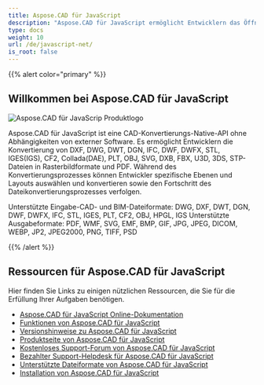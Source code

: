 ```yaml
---
title: Aspose.CAD für JavaScript
description: "Aspose.CAD für JavaScript ermöglicht Entwicklern das Öffnen, Lesen und Verarbeiten von AutoCAD DWG, DXF, DWT und anderen CAD- und BIM-Dateiformaten wie DGN, DWF, DWFX, IFC, STL, IGES, PLT, CF2, OBJ, HPGL, IGS."
type: docs
weight: 10
url: /de/javascript-net/
is_root: false
---
```


{{% alert color="primary" %}}

## **Willkommen bei Aspose.CAD für JavaScript**

![Aspose.CAD für JavaScrip Produktlogo](/_assets/home_1.png)

Aspose.CAD für JavaScript ist eine CAD-Konvertierungs-Native-API ohne Abhängigkeiten von externer Software. Es ermöglicht Entwicklern die Konvertierung von DXF, DWG, DWT, DGN, IFC, DWF, DWFX, STL, IGES(IGS), CF2, Collada(DAE), PLT, OBJ, SVG, DXB, FBX, U3D, 3DS, STP-Dateien in Rasterbildformate und PDF.
Während des Konvertierungsprozesses können Entwickler spezifische Ebenen und Layouts auswählen und konvertieren sowie den Fortschritt des Dateikonvertierungsprozesses verfolgen.

Unterstützte Eingabe-CAD- und BIM-Dateiformate: DWG, DXF, DWT, DGN, DWF, DWFX, IFC, STL, IGES, PLT, CF2, OBJ, HPGL, IGS
Unterstützte Ausgabeformate: PDF, WMF, SVG, EMF, BMP, GIF, JPG, JPEG, DICOM, WEBP, JP2, JPEG2000, PNG, TIFF, PSD

{{% /alert %}}

## **Ressourcen für Aspose.CAD für JavaScript**

Hier finden Sie Links zu einigen nützlichen Ressourcen, die Sie für die Erfüllung Ihrer Aufgaben benötigen.

- [Aspose.CAD für JavaScript Online-Dokumentation](/de/javascript-net/)
- [Funktionen von Aspose.CAD für JavaScript](/de/javascript-net/features/)
- [Versionshinweise zu Aspose.CAD für JavaScript](https://releases.aspose.com/cad/javascript-net/release-notes/)
- [Produktseite von Aspose.CAD für JavaScript](https://products.aspose.com/cad/javascript-net/)
- [Kostenloses Support-Forum von Aspose.CAD für JavaScript](https://forum.aspose.com/c/cad/19)
- [Bezahlter Support-Helpdesk für Aspose.CAD für JavaScript](https://helpdesk.aspose.com/)
- [Unterstützte Dateiformate von Aspose.CAD für JavaScript](/de/javascript-net/supported-file-formats/)
- [Installation von Aspose.CAD für JavaScript](/de/javascript-net/installation/)
